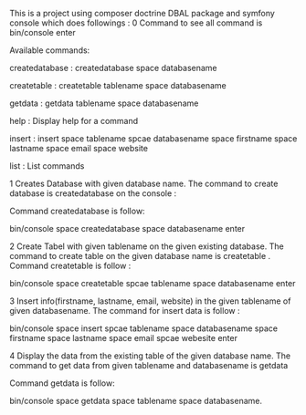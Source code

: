 This is a project using composer doctrine DBAL package and symfony console which does followings
:
0 Command to see all command is bin/console enter

Available commands:

createdatabase :   createdatabase space databasename

createtable  :    createtable tablename space databasename

getdata    :      getdata tablename space databasename

help      :       Display help for a command

insert      :     insert space tablename spcae databasename space firstname space lastname space email space website

list       :      List commands

1 Creates Database with given database name. The command to create database is createdatabase on the console :

Command createdatabase is follow:

bin/console space createdatabase space databasename enter

2 Create Tabel with given tablename on the given existing database. The command to create table on the given database
name is createtable . Command createtable is follow :

bin/console space createtable spcae tablename space databasename enter

3 Insert info(firstname, lastname, email, website) in the given tablename of given databasename. The command for insert
data is follow :

bin/console space insert spcae tablename space databasename space firstname space lastname space email spcae webesite
enter

4 Display the data from the existing table of the given database name. The command to get data from given tablename and
databasename is getdata

Command getdata is follow:

bin/console space getdata space tablename space databasename. 